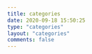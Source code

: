 ```yaml
---
title: categories
date: 2020-09-18 15:50:25
type: "categories"
layout: "categories"
comments: false
---
```

